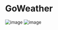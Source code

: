 # GoWeather
![image](https://github.com/proctorinc/GoWeather/assets/92598535/8768b281-63fb-459b-a2fa-9d0e951dfe1f)
![image](https://github.com/proctorinc/GoWeather/assets/92598535/57e9f307-5c1a-4b5c-bdff-b478940806fd)
